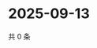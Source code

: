 # 2025-09-13

共 0 条

<!-- BEGIN ZHIHUQUESTIONS -->
<!-- 最后更新时间 Sat Sep 13 2025 08:46:46 GMT+0800 (China Standard Time) -->

<!-- END ZHIHUQUESTIONS -->
